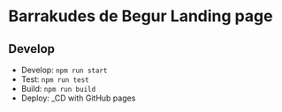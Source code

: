 # Barrakudes de Begur Landing page


## Develop
- Develop: `npm run start`
- Test: `npm run test`
- Build: `npm run build`
- Deploy: _CD with GitHub pages
